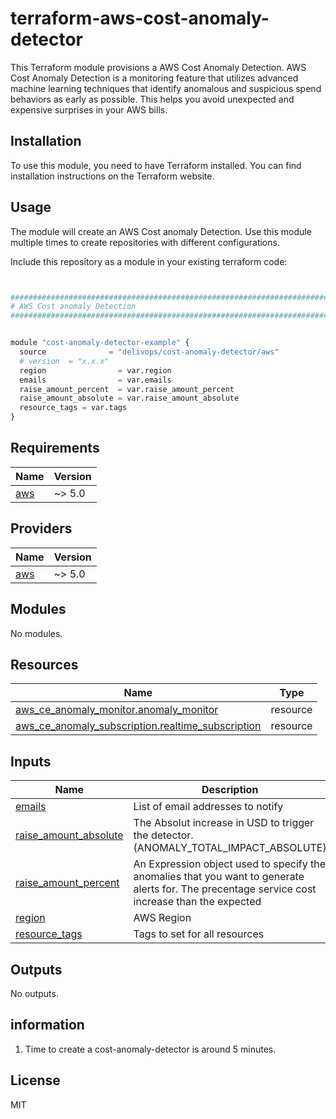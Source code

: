 # terraform-aws-cost-anomaly-detector

This Terraform module provisions a AWS Cost Anomaly Detection.
AWS Cost Anomaly Detection is a monitoring feature that utilizes advanced machine learning techniques that identify anomalous and suspicious spend behaviors as early as possible. This helps you avoid unexpected and expensive surprises in your AWS bills.

## Installation

To use this module, you need to have Terraform installed. You can find installation instructions on the Terraform website.

## Usage

The module will create an AWS Cost anomaly Detection.
Use this module multiple times to create repositories with different configurations.

Include this repository as a module in your existing terraform code:

```python


################################################################################
# AWS Cost anomaly Detection
################################################################################


module "cost-anomaly-detector-example" {
  source              = "delivops/cost-anomaly-detector/aws"
  # version  = "x.x.x"
  region                = var.region
  emails                = var.emails
  raise_amount_percent  = var.raise_amount_percent
  raise_amount_absolute = var.raise_amount_absolute
  resource_tags = var.tags
}


```

<!-- BEGIN_TF_DOCS -->
## Requirements

| Name | Version |
|------|---------|
| <a name="requirement_aws"></a> [aws](#requirement\_aws) | ~> 5.0 |

## Providers

| Name | Version |
|------|---------|
| <a name="provider_aws"></a> [aws](#provider\_aws) | ~> 5.0 |

## Modules

No modules.

## Resources

| Name | Type |
|------|------|
| [aws_ce_anomaly_monitor.anomaly_monitor](https://registry.terraform.io/providers/hashicorp/aws/latest/docs/resources/ce_anomaly_monitor) | resource |
| [aws_ce_anomaly_subscription.realtime_subscription](https://registry.terraform.io/providers/hashicorp/aws/latest/docs/resources/ce_anomaly_subscription) | resource |

## Inputs

| Name | Description | Type | Default | Required |
|------|-------------|------|---------|:--------:|
| <a name="input_emails"></a> [emails](#input\_emails) | List of email addresses to notify | `list(any)` | n/a | yes |
| <a name="input_raise_amount_absolute"></a> [raise\_amount\_absolute](#input\_raise\_amount\_absolute) | The Absolut increase in USD to trigger the detector. (ANOMALY\_TOTAL\_IMPACT\_ABSOLUTE) | `string` | n/a | yes |
| <a name="input_raise_amount_percent"></a> [raise\_amount\_percent](#input\_raise\_amount\_percent) | An Expression object used to specify the anomalies that you want to generate alerts for. The precentage service cost increase than the expected | `string` | n/a | yes |
| <a name="input_region"></a> [region](#input\_region) | AWS Region | `string` | n/a | yes |
| <a name="input_resource_tags"></a> [resource\_tags](#input\_resource\_tags) | Tags to set for all resources | `map(string)` | `{}` | no |

## Outputs

No outputs.
<!-- END_TF_DOCS -->

## information

1. Time to create a cost-anomaly-detector is around 5 minutes.

## License

MIT

